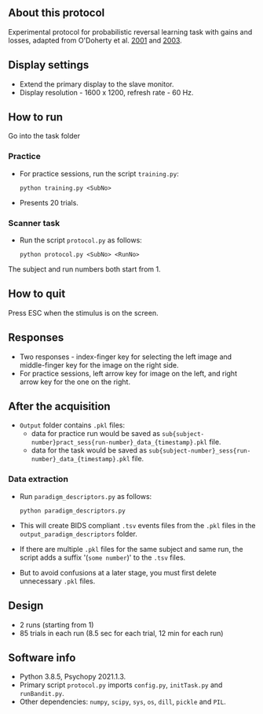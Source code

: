 ## About this protocol

Experimental protocol for probabilistic reversal learning task with gains and losses, adapted from O'Doherty et al. [2001](https://doi.org/10.1038/82959) and [2003](https://doi.org/10.1523/JNEUROSCI.23-21-07931.2003).

## Display settings

* Extend the primary display to the slave monitor.
* Display resolution - 1600 x 1200, refresh rate - 60 Hz.

## How to run
	
Go into the task folder

### Practice

* For practice sessions, run the script `training.py`:

	```
	python training.py <SubNo>
	```

* Presents 20 trials.

### Scanner task

* Run the script `protocol.py` as follows:
	
	```
	python protocol.py <SubNo> <RunNo>
	```

The subject and run numbers both start from 1.

## How to quit

Press ESC when the stimulus is on the screen.

## Responses

* Two responses - index-finger key for selecting the left image and middle-finger key for the image on the right side.
* For practice sessions, left arrow key for image on the left, and right arrow key for the one on the right.

## After the acquisition

* `Output` folder contains `.pkl` files:
	- data for practice run would be saved as `sub{subject-number}pract_sess{run-number}_data_{timestamp}.pkl` file.
	- data for the task would be saved as `sub{subject-number}_sess{run-number}_data_{timestamp}.pkl` file.

### Data extraction

* Run `paradigm_descriptors.py` as follows:

	```
    python paradigm_descriptors.py
	```

* This will create BIDS compliant `.tsv` events files from the `.pkl` files in the `output_paradigm_descriptors` folder. 

* If there are multiple `.pkl` files for the same subject and same run, the script adds a suffix '(`some number`)' to the `.tsv` files. 

* But to avoid confusions at a later stage, you must first delete unnecessary `.pkl` files.

## Design

* 2 runs (starting from 1)
* 85 trials in each run (8.5 sec for each trial, 12 min for each run)

## Software info

* Python 3.8.5, Psychopy 2021.1.3.
* Primary script `protocol.py` imports `config.py`, `initTask.py` and `runBandit.py`.
* Other dependencies: `numpy`, `scipy`, `sys`, `os`, `dill`, `pickle` and `PIL`.
